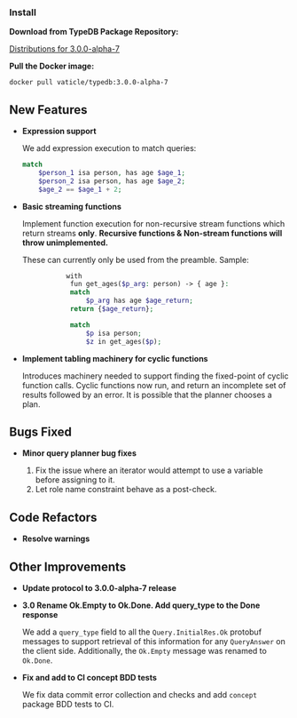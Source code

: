 ### Install

**Download from TypeDB Package Repository:**

[Distributions for 3.0.0-alpha-7](https://cloudsmith.io/~typedb/repos/public-release/packages/?q=name%3A%5Etypedb-all+version%3A3.0.0-alpha-7)

**Pull the Docker image:**

```docker pull vaticle/typedb:3.0.0-alpha-7```


## New Features

- **Expression support**

  We add expression execution to match queries:

  ```php
  match
      $person_1 isa person, has age $age_1;
      $person_2 isa person, has age $age_2;
      $age_2 == $age_1 + 2;
  ```


- **Basic streaming functions**

  Implement function execution for non-recursive stream functions which return streams **only**.
  **Recursive functions & Non-stream functions will throw unimplemented.**

  These can currently only be used from the preamble. Sample:
  ```php
             with
              fun get_ages($p_arg: person) -> { age }:
              match
                  $p_arg has age $age_return;
              return {$age_return};
  
              match
                  $p isa person;
                  $z in get_ages($p);
  ```

- **Implement tabling machinery for cyclic functions**

  Introduces machinery needed to support finding the fixed-point of cyclic function calls. Cyclic functions now run, and return an incomplete set of results followed by an error. It is possible that the planner chooses a plan.

## Bugs Fixed

- **Minor query planner bug fixes**

  1. Fix the issue where an iterator would attempt to use a variable before assigning to it.
  2. Let role name constraint behave as a post-check.

## Code Refactors
- **Resolve warnings**
  

## Other Improvements
 
- **Update protocol to 3.0.0-alpha-7 release**

- **3.0 Rename Ok.Empty to Ok.Done. Add query_type to the Done response**

  We add a `query_type` field to all the `Query.InitialRes.Ok` protobuf messages to support retrieval of this information for any `QueryAnswer` on the client side.
  Additionally, the `Ok.Empty` message was renamed to `Ok.Done`.

- **Fix and add to CI concept BDD tests**

  We fix data commit error collection and checks and add `concept` package BDD tests to CI.

